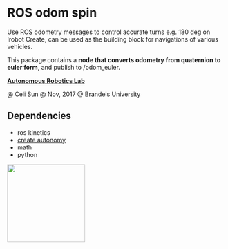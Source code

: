 # ROS odom spin  
Use ROS odometry messages to control accurate turns e.g. 180 deg on Irobot Create, can be used as the building block for navigations of various vehicles. 

This package contains a **node that converts odometry from quaternion to euler form**, and publish to /odom_euler. 

**[Autonomous Robotics Lab](http://campusrover.org.s3-website-us-west-2.amazonaws.com)** 

@ Celi Sun  @ Nov, 2017  @ Brandeis University



## Dependencies

* ros kinetics
* [create autonomy](https://github.com/AutonomyLab/create_autonomy)
* math
* python


<img src="https://raw.githubusercontent.com/celisun/ROS_odom_spin_Irobot_Create/master/src/create-overview.png" width="180">
